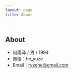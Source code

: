 ```yaml
---
layout: page 
title: About

---
```

## About

- 何雨泽 / 男 / 1994
- 微信：he_yuze
- Email：ryzehe@gmail.com
